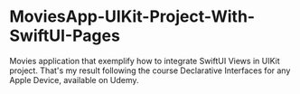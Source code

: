 # MoviesApp-UIKit-Project-With-SwiftUI-Pages
Movies application that exemplify how to integrate SwiftUI Views in UIKit project. That's my result following the course Declarative Interfaces for any Apple Device, available on Udemy.
